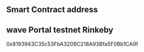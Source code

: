 ## Smart Contract address 

## wave Portal testnet Rinkeby
0x8193943C35c53FbA3209C218A93Bfa5F0Bb1CA9f
